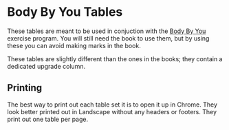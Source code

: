 Body By You Tables
==================

These tables are meant to be used in conjuction with the
[Body By You](http://www.amazon.com/Body-You-Guide-Womens-Fitness/dp/0345528972)
exercise program.  You will still need the book to use them, but by using these you can avoid
making marks in the book.

These tables are slightly different than the ones in the books; they contain a dedicated upgrade
column.

Printing
--------

The best way to print out each table set it is to open it up in Chrome.  They look better
printed out in Landscape without any headers or footers.  They print out one table
per page.
